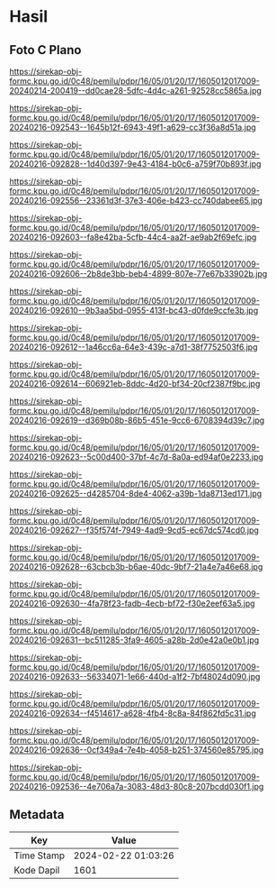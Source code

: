 # Hasil

## Foto C Plano

https://sirekap-obj-formc.kpu.go.id/0c48/pemilu/pdpr/16/05/01/20/17/1605012017009-20240214-200419--dd0cae28-5dfc-4d4c-a261-92528cc5865a.jpg

https://sirekap-obj-formc.kpu.go.id/0c48/pemilu/pdpr/16/05/01/20/17/1605012017009-20240216-092543--1645b12f-6943-49f1-a629-cc3f36a8d51a.jpg

https://sirekap-obj-formc.kpu.go.id/0c48/pemilu/pdpr/16/05/01/20/17/1605012017009-20240216-092828--1d40d397-9e43-4184-b0c6-a759f70b893f.jpg

https://sirekap-obj-formc.kpu.go.id/0c48/pemilu/pdpr/16/05/01/20/17/1605012017009-20240216-092556--23361d3f-37e3-406e-b423-cc740dabee65.jpg

https://sirekap-obj-formc.kpu.go.id/0c48/pemilu/pdpr/16/05/01/20/17/1605012017009-20240216-092603--fa8e42ba-5cfb-44c4-aa2f-ae9ab2f69efc.jpg

https://sirekap-obj-formc.kpu.go.id/0c48/pemilu/pdpr/16/05/01/20/17/1605012017009-20240216-092606--2b8de3bb-beb4-4899-807e-77e67b33902b.jpg

https://sirekap-obj-formc.kpu.go.id/0c48/pemilu/pdpr/16/05/01/20/17/1605012017009-20240216-092610--9b3aa5bd-0955-413f-bc43-d0fde9ccfe3b.jpg

https://sirekap-obj-formc.kpu.go.id/0c48/pemilu/pdpr/16/05/01/20/17/1605012017009-20240216-092612--1a46cc6a-64e3-439c-a7d1-38f7752503f6.jpg

https://sirekap-obj-formc.kpu.go.id/0c48/pemilu/pdpr/16/05/01/20/17/1605012017009-20240216-092614--606921eb-8ddc-4d20-bf34-20cf2387f9bc.jpg

https://sirekap-obj-formc.kpu.go.id/0c48/pemilu/pdpr/16/05/01/20/17/1605012017009-20240216-092619--d369b08b-86b5-451e-9cc6-6708394d39c7.jpg

https://sirekap-obj-formc.kpu.go.id/0c48/pemilu/pdpr/16/05/01/20/17/1605012017009-20240216-092623--5c00d400-37bf-4c7d-8a0a-ed94af0e2233.jpg

https://sirekap-obj-formc.kpu.go.id/0c48/pemilu/pdpr/16/05/01/20/17/1605012017009-20240216-092625--d4285704-8de4-4062-a39b-1da8713ed171.jpg

https://sirekap-obj-formc.kpu.go.id/0c48/pemilu/pdpr/16/05/01/20/17/1605012017009-20240216-092627--f35f574f-7949-4ad9-9cd5-ec67dc574cd0.jpg

https://sirekap-obj-formc.kpu.go.id/0c48/pemilu/pdpr/16/05/01/20/17/1605012017009-20240216-092628--63cbcb3b-b6ae-40dc-9bf7-21a4e7a46e68.jpg

https://sirekap-obj-formc.kpu.go.id/0c48/pemilu/pdpr/16/05/01/20/17/1605012017009-20240216-092630--4fa78f23-fadb-4ecb-bf72-f30e2eef63a5.jpg

https://sirekap-obj-formc.kpu.go.id/0c48/pemilu/pdpr/16/05/01/20/17/1605012017009-20240216-092631--bc511285-3fa9-4605-a28b-2d0e42a0e0b1.jpg

https://sirekap-obj-formc.kpu.go.id/0c48/pemilu/pdpr/16/05/01/20/17/1605012017009-20240216-092633--56334071-1e66-440d-a1f2-7bf48024d090.jpg

https://sirekap-obj-formc.kpu.go.id/0c48/pemilu/pdpr/16/05/01/20/17/1605012017009-20240216-092634--f4514617-a628-4fb4-8c8a-84f862fd5c31.jpg

https://sirekap-obj-formc.kpu.go.id/0c48/pemilu/pdpr/16/05/01/20/17/1605012017009-20240216-092636--0cf349a4-7e4b-4058-b251-374560e85795.jpg

https://sirekap-obj-formc.kpu.go.id/0c48/pemilu/pdpr/16/05/01/20/17/1605012017009-20240216-092536--4e706a7a-3083-48d3-80c8-207bcdd030f1.jpg


## Metadata

| Key        | Value               |
| ---------- | ------------------- |
| Time Stamp | 2024-02-22 01:03:26 |
| Kode Dapil | 1601                |



